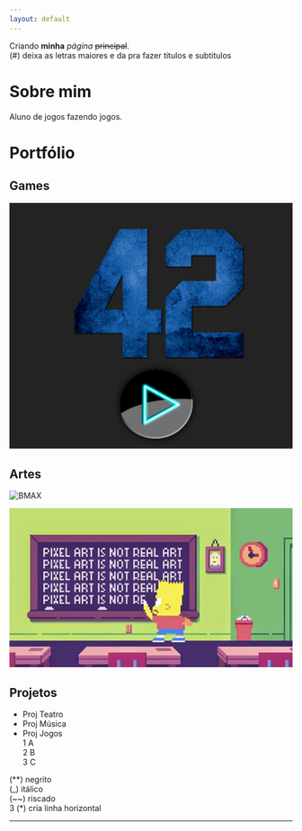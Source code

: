 ```yaml
---
layout: default
---
```


Criando **minha** _página_ ~~principal~~.  
(#) deixa as letras maiores e da pra fazer titulos e subtitulos

# Sobre mim
  Aluno de jogos fazendo jogos.
# Portfólio

## Games

[![](Capturar.png)](amanda13.github.io/Jogo/)

## Artes
 
 ![BMAX](https://pbs.twimg.com/media/Ckdf4BFUoAAC-kz.png)
 
 ![](Bart.jpg)

## Projetos

* Proj Teatro
* Proj Música
* Proj Jogos  
1 A  
2 B  
3 C 

(**) negrito  
(_)  itálico  
(~~) riscado  
3 (*) cria linha horizontal  
* * *

[//]: # (Não aparece)

